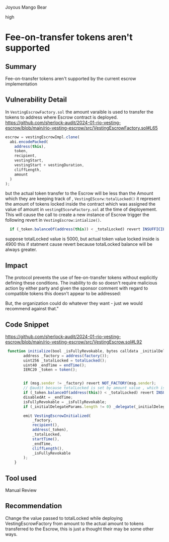 Joyous Mango Bear

high

# Fee-on-transfer tokens aren't supported

## Summary

Fee-on-transfer tokens aren't supported by the current escrow implementation

## Vulnerability Detail
In `VestingEscrowFactory.sol` the amount varaible is used to transfer the tokens to address where Escrow contract is deployed.
https://github.com/sherlock-audit/2024-01-rio-vesting-escrow/blob/main/rio-vesting-escrow/src/VestingEscrowFactory.sol#L65
```javascript
escrow = vestingEscrowImpl.clone(
  abi.encodePacked(
    address(this),
    token,
    recipient,
    vestingStart,
    vestingStart + vestingDuration,
    cliffLength,
    amount
  )
);
```

but the actual token transfer to the Escrow will be less than the Amount which they are keeping track of , `VestingEScorw:totalLocked()` it represent the amount of tokens locked inside the contract which was assigned the value of amount in `vestingEScorwFactory.sol` at the time of deployement.
This will cause the call to create a new instance of Escrow trigger the following revert in `VestingEscrow:intialize()`.

```javascript
  if (_token.balanceOf(address(this)) < _totalLocked) revert INSUFFICIENT_BALANCE();
```

suppose totalLocked value is 5000, but actual token value locked inside is 4900 this if statment cause revert because totalLocked balance will be always greater.

## Impact

The protocol prevents the use of fee-on-transfer tokens without explicitly defining these conditions. The inability to do so doesn't require malicious action by either party and given the sponsor comment with regard to compatible tokens this doesn't appear to be addressed:

But, the organization could do whatever they want - just we would recommend against that."

## Code Snippet
https://github.com/sherlock-audit/2024-01-rio-vesting-escrow/blob/main/rio-vesting-escrow/src/VestingEscrow.sol#L92
```javascript
 function initialize(bool _isFullyRevokable, bytes calldata _initialDelegateParams) external {
        address _factory = address(factory());
        uint256 _totalLocked = totalLocked();
        uint40 _endTime = endTime();
        IERC20 _token = token();


        if (msg.sender != _factory) revert NOT_FACTORY(msg.sender);
        // @audit because totalLocked is set by amount value , which is not real value which will be present in contract after transfer
        if (_token.balanceOf(address(this)) < _totalLocked) revert INSUFFICIENT_BALANCE();
        disabledAt = _endTime;
        isFullyRevokable = _isFullyRevokable;
        if (_initialDelegateParams.length != 0) _delegate(_initialDelegateParams);

        emit VestingEscrowInitialized(
            _factory,
            recipient(),
            address(_token),
            _totalLocked,
            startTime(),
            _endTime,
            cliffLength(),
            _isFullyRevokable
        );
    }

```

## Tool used

Manual Review

## Recommendation
Change the value passed to totalLocked while deploying VestingEscrowFactory from amount to the actual amount to tokens transferred to the Escrow, this is just a thought their may be some other ways.

